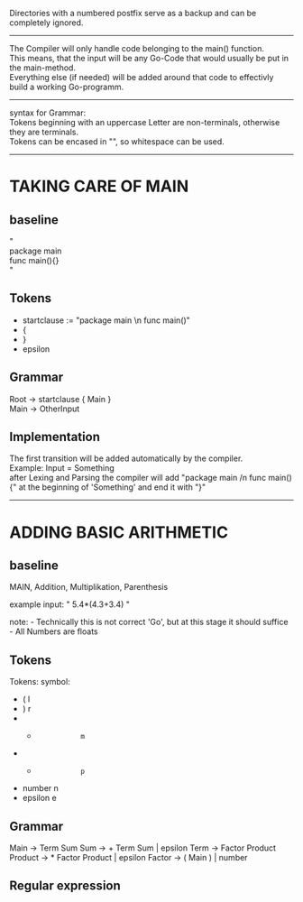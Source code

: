 Directories with a numbered postfix serve as a backup and can be completely ignored.
_______________________________________________________________________________________
The Compiler will only handle code belonging to the main() function.  
This means, that the input will be any Go-Code that would usually be put in the main-method.  
Everything else (if needed) will be added around that code to effectivly build a working Go-programm.  
_______________________________________________________________________________________

syntax for Grammar:  
Tokens beginning with an uppercase Letter are non-terminals, otherwise they are terminals.  
Tokens can be encased in "", so whitespace can be used.  
_______________________________________________________________________________________


# TAKING CARE OF MAIN

## baseline
"  
package main  
func main(){}  
"  

## Tokens
- startclause := "package main \n func main()"  
- {
- }
- epsilon

## Grammar
Root -> startclause { Main }  
Main -> OtherInput  

## Implementation
The first transition will be added automatically by the compiler.  
Example: Input = Something  
after Lexing and Parsing the compiler will add "package main /n func main(){" at the beginning of 'Something' and end it with "}"  
_______________________________________________________________________________________


# ADDING BASIC ARITHMETIC

## baseline
MAIN, Addition, Multiplikation, Parenthesis

example input: " 5.4*(4.3+3.4) "
 
note: - Technically this is not correct 'Go', but at this stage it should suffice
      - All Numbers are floats

## Tokens
Tokens:            symbol:
- (                l
- )                r
- *                m
- +                p
- number           n
- epsilon          e

## Grammar
Main    -> Term Sum
Sum     -> + Term Sum | epsilon
Term    -> Factor Product
Product -> * Factor Product | epsilon 
Factor   -> ( Main ) | number

## Regular expression
